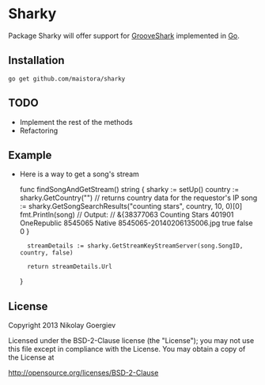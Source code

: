 Sharky
========

Package Sharky will offer support for [GrooveShark](http://grooveshark.com/) implemented in [Go](http:/golang.org).

Installation
-------

    go get github.com/maistora/sharky

TODO
-------

* Implement the rest of the methods
* Refactoring

Example
-------

* Here is a way to get a song's stream

    func findSongAndGetStream() string {
        sharky := setUp()
        country := sharky.GetCountry("") // returns country data for the requestor's IP
        song := sharky.GetSongSearchResults("counting stars", country, 10, 0)[0]
        fmt.Println(song)
        // Output:
        // &{38377063 Counting Stars 401901 OneRepublic 8545065 Native 8545065-20140206135006.jpg  true false 0 }
    
        streamDetails := sharky.GetStreamKeyStreamServer(song.SongID, country, false)
    
        return streamDetails.Url
    }



License
-------

Copyright 2013 Nikolay Goergiev

Licensed under the BSD-2-Clause license (the "License");
you may not use this file except in compliance with the License.
You may obtain a copy of the License at

http://opensource.org/licenses/BSD-2-Clause

